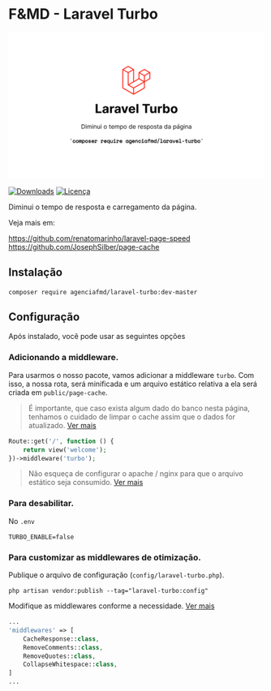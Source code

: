 # F&MD - Laravel Turbo

![Banner](https://github.com/agenciafmd/laravel-turbo/raw/master/docs/banner.png "Banner")

[![Downloads](https://img.shields.io/packagist/dt/agenciafmd/laravel-turbo.svg?style=flat-square)](https://packagist.org/packages/agenciafmd/laravel-turbo)
[![Licença](https://img.shields.io/badge/license-MIT-brightgreen.svg?style=flat-square)](LICENSE.md)

Diminui o tempo de resposta e carregamento da página.

Veja mais em:

https://github.com/renatomarinho/laravel-page-speed
https://github.com/JosephSilber/page-cache

## Instalação

```
composer require agenciafmd/laravel-turbo:dev-master
```

## Configuração

Após instalado, você pode usar as seguintes opções

### Adicionando a middleware.

Para usarmos o nosso pacote, vamos adicionar a middleware `turbo`.
Com isso, a nossa rota, será minificada e um arquivo estático relativa a ela será criada em `public/page-cache`.

> É importante, que caso exista algum dado do banco nesta página, tenhamos o cuidado de limpar o cache assim que o dados for atualizado.
> [Ver mais](https://github.com/JosephSilber/page-cache)

```php
Route::get('/', function () {
    return view('welcome');
})->middleware('turbo');
```

> Não esqueça de configurar o apache / nginx para que o arquivo estático seja consumido.
> [Ver mais](https://github.com/JosephSilber/page-cache#url-rewriting)

### Para desabilitar.

No `.env`
```dotenv
TURBO_ENABLE=false
```

### Para customizar as middlewares de otimização. 

Publique o arquivo de configuração (`config/laravel-turbo.php`).

```shell
php artisan vendor:publish --tag="laravel-turbo:config"
```

Modifique as middlewares conforme a necessidade.
[Ver mais](https://github.com/renatomarinho/laravel-page-speed)

```php
...
'middlewares' => [
    CacheResponse::class,
    RemoveComments::class,
    RemoveQuotes::class,
    CollapseWhitespace::class,
]
...
```
